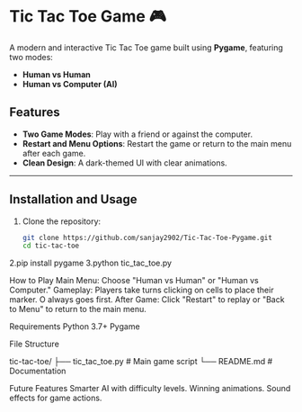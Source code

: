 
# Tic Tac Toe Game 🎮

A modern and interactive Tic Tac Toe game built using **Pygame**, featuring two modes:
- **Human vs Human**
- **Human vs Computer (AI)**

## Features
- **Two Game Modes**: Play with a friend or against the computer.
- **Restart and Menu Options**: Restart the game or return to the main menu after each game.
- **Clean Design**: A dark-themed UI with clear animations.

---

## Installation and Usage

1. Clone the repository:
   ```bash
   git clone https://github.com/sanjay2902/Tic-Tac-Toe-Pygame.git
   cd tic-tac-toe
2.pip install pygame
3.python tic_tac_toe.py


How to Play
Main Menu: Choose "Human vs Human" or "Human vs Computer."
Gameplay: Players take turns clicking on cells to place their marker. O always goes first.
After Game: Click "Restart" to replay or "Back to Menu" to return to the main menu.


Requirements
Python 3.7+
Pygame

File Structure

tic-tac-toe/
├── tic_tac_toe.py    # Main game script
└── README.md         # Documentation

Future Features
Smarter AI with difficulty levels.
Winning animations.
Sound effects for game actions.
